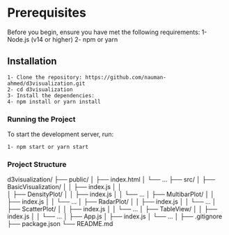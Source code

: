 # Prerequisites

Before you begin, ensure you have met the following requirements:
    1- Node.js (v14 or higher)
    2- npm or yarn

## Installation

    1- Clone the repository: https://github.com/nauman-ahmed/d3visualization.git
    2- cd d3visualization
    3- Install the dependencies:
    4- npm install or yarn install



### Running the Project

To start the development server, run:

    1- npm start or yarn start


### Project Structure

d3visualization/
├── public/
│   ├── index.html
│   └── ...
├── src/
│   ├── BasicVisualization/
│   │   ├── index.js
│   │   
│   ├── DensityPlot/
│   │   ├── index.js
│   │   └── ...
│   ├── MultibarPlot/
│   │   ├── index.js
│   │   └── ...
│   ├── RadarPlot/
│   │   ├── index.js
│   │   └── ...
│   ├── ScatterPlot/
│   │   ├── index.js
│   │   └── ...
│   ├── TableView/
│   │   ├── index.js
│   │   └── ...
│   ├── App.js
│   ├── index.js
│   └── ...
│
├── .gitignore
├── package.json
└── README.md
